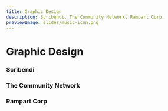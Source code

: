 ```yaml
---
title: Graphic Design
description: Scribendi, The Community Network, Rampart Corp
previewImage: slider/music-icon.png
---
```


# Graphic Design

### Scribendi

<dynamic-image filename="scribendi/scribendi.jpg" :img-height="400"></dynamic-image>

### The Community Network

<dynamic-image filename="comnet/bluebird-cafe.jpg" :img-height="400"></dynamic-image>
<dynamic-image filename="comnet/canadian-tire.png"></dynamic-image>
<dynamic-image filename="comnet/furniture.png"></dynamic-image>
<dynamic-image filename="comnet/sgscompuwave.jpg"></dynamic-image>
<dynamic-image filename="comnet/logo.jpg"></dynamic-image>

### Rampart Corp
